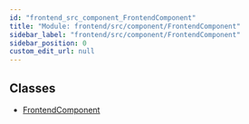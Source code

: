 ```yaml
---
id: "frontend_src_component_FrontendComponent"
title: "Module: frontend/src/component/FrontendComponent"
sidebar_label: "frontend/src/component/FrontendComponent"
sidebar_position: 0
custom_edit_url: null
---
```


## Classes

- [FrontendComponent](../classes/frontend_src_component_FrontendComponent.FrontendComponent.md)
